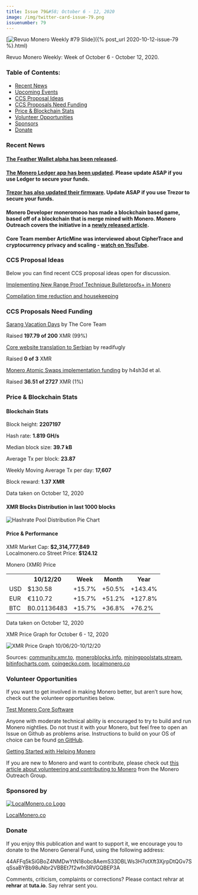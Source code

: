 ```yaml
---
title: Issue 79&#58; October 6 - 12, 2020
image: /img/twitter-card-issue-79.png
issuenumber: 79
---
```

[<img src="/img/img-issue79.png" alt="Revuo Monero Weekly #79 Slide" class="img-lead">]({% post_url 2020-10-12-issue-79 %}.html)

<p class="text-lead">Revuo Monero Weekly: Week of October 6 - October 12, 2020.</p>
<!--more-->

<h3>Table of Contents:</h3>
<ul class="contents">
    <li><a href="#news">Recent News</a></li>
    <li><a href="#events">Upcoming Events</a></li>
    <li><a href="#ideas">CCS Proposal Ideas</a></li>
    <li><a href="#proposals">CCS Proposals Need Funding</a></li>
    <li><a href="#stats">Price & Blockchain Stats</a></li>
    <li><a href="#volunteer">Volunteer Opportunities</a></li>
    <li><a href="#sponsor">Sponsors</a></li>
    <li><a href="#donate">Donate</a></li>
</ul>

<h3 id="news">Recent News</h3>

<div class="newsbyte">
    <h4><a href="https://featherwallet.org/" target="_blank">The Feather Wallet alpha has been released</a>.</h4>
</div>

<div class="newsbyte">
    <h4><a href="https://www.reddit.com/r/Monero/comments/j6ob5w/ledger_nano_app_update_173_is_now_available/" target="_blank">The Monero Ledger app has been updated</a>. Please update ASAP if you use Ledger to secure your funds.</h4>
</div>

<div class="newsbyte">
    <h4><a href="https://blog.trezor.io/firmware-update-for-trezor-model-t-version-2-3-4-for-monero-hard-fork-c2ff972101d3" target="_blank">Trezor has also updated their firmware</a>. Update ASAP if you use Trezor to secure your funds.</h4>
</div>

<div class="newsbyte">
    <h4>Monero Developer moneromooo has made a blockchain based game, based off of a blockchain that is merge mined with Monero. Monero Outreach covers the initiative in a <a href="https://www.monerooutreach.org/news/townforge-blockchain-game.html" target="_blank">newly released article</a>.</h4>
</div>

<div class="newsbyte">
    <h4>Core Team member ArticMine was interviewed about CipherTrace and cryptocurrency privacy and scaling - <a href="https://www.monerooutreach.org/news/townforge-blockchain-game.html" target="_blank">watch on YouTube</a>.</h4>
</div>

<h3 id="ideas">CCS Proposal Ideas</h3>

<p>Below you can find recent CCS proposal ideas open for discussion.</p>

<div class="proposal">
<p><a href="https://repo.getmonero.org/monero-project/ccs-proposals/-/merge_requests/156" target="_blank">Implementing New Range Proof Technique Bulletproofs+ in Monero</a></p>
</div>

<div class="proposal">
<p><a href="https://repo.getmonero.org/monero-project/ccs-proposals/-/merge_requests/138" target="_blank">Compilation time reduction and housekeeping</a></p>
</div>

<h3 id="proposals">CCS Proposals Need Funding</h3>

<div class="proposal">
    <p><a href="https://ccs.getmonero.org/proposals/sarang-vacations.html" target="_blank">Sarang Vacation Days</a> by The Core Team</p>
    <p>Raised <b>197.79 of 200</b> XMR (99%)</p>
</div>

<div class="proposal">
    <p><a href="https://ccs.getmonero.org/proposals/Core%20website%20translation%20to%20serbian.html" target="_blank">Core website translation to Serbian</a> by readifugly</p>
    <p>Raised <b>0 of 3</b> XMR</p>
</div>

<div class="proposal">
    <p><a href="https://ccs.getmonero.org/proposals/h4sh3d-atomic-swap-implementation.html" target="_blank">Monero Atomic Swaps implementation funding</a> by h4sh3d et al.</p>
    <p>Raised <b>36.51 of 2727</b> XMR (1%)</p>
</div>

<h3 id="stats">Price & Blockchain Stats</h3>

<h4 class="stat">Blockchain Stats</h4>

<div class="bcstats">
    <p>Block height: <b>2207197</b></p>
    <p>Hash rate: <b>1.819 GH/s</b></p>
    <p>Median block size: <b>39.7 kB</b></p>
    <p>Average Tx per block: <b>23.87</b></p>
    <p>Weekly Moving Average Tx per day: <b>17,607</b></p>
    <p>Block reward: <b>1.37 XMR</b></p>
</div>
<p class="note">Data taken on October 12, 2020</p>

<h4 class="stat">XMR Blocks Distribution in last 1000 blocks</h4>
<p><img src="/img/hashrate-pool-distribution-1012.png" alt="Hashrate Pool Distribution Pie Chart"/></p>

<h4 class="stat">Price & Performance</h4>

<div class="price-intro">XMR Market Cap: <b>$2,314,777,849</b><br>Localmonero.co Street Price: <b>$124.12</b></div>

<p class="table-title">Monero (XMR) Price</p>
<table class="price-table">
  <tr class="row1">
    <th></th>
    <th>10/12/20</th>
    <th>Week</th>
    <th>Month</th>
    <th>Year</th>
  </tr>
  <tr>
    <td data-th="XMR to">USD</td>
    <td data-th="10/12/20">$130.58</td>
    <td data-th="Week" class="green">+15.7%</td>
    <td data-th="Month" class="green">+50.5%</td>
    <td data-th="Year" class="green">+143.4%</td>
  </tr>
  <tr class="row3">
    <td data-th="XMR to">EUR</td>
    <td data-th="10/12/20">€110.72</td>
    <td data-th="Week" class="green">+15.7%</td>
    <td data-th="Month" class="green">+51.2%</td>
    <td data-th="Year" class="green">+127.8%</td>
  </tr>
  <tr>
    <td data-th="XMR to">BTC</td>
    <td data-th="10/12/20">B0.01136483</td>
    <td data-th="Week" class="green">+15.7%</td>
    <td data-th="Month" class="green">+36.8%</td>
    <td data-th="Year" class="green">+76.2%</td>
  </tr>
</table>
<p class="note">Data taken on October 12, 2020</p>

<p class="table-title">XMR Price Graph for October 6 - 12, 2020</p>

![XMR Price Graph 10/06/20-10/12/20](/img/weekly-chart-1012.png "XMR Price Graph 10/06/20-10/12/20") 

Sources: <a href="https://community.xmr.to/explorer/mainnet/" target="_blank">community.xmr.to</a>, <a href="https://moneroblocks.info/stats/transaction-stats" target="_blank">moneroblocks.info</a>, <a href="https://miningpoolstats.stream/monero" target="_blank">miningpoolstats.stream</a>, <a href="https://bitinfocharts.com/monero/" target="_blank">bitinfocharts.com</a>, <a href="https://www.coingecko.com/" target="_blank">coingecko.com</a>, <a href="https://localmonero.co/" target="_blank">localmonero.co</a>

<h3 id="volunteer">Volunteer Opportunities</h3>

<p>If you want to get involved in making Monero better, but aren’t sure how, check out the volunteer opportunities below.</p>

<div class="newsbyte">
    <p class="date"><a href="https://github.com/monero-project/monero" target="_blank">Test Monero Core Software</a></p>
    <p>Anyone with moderate technical ability is encouraged to try to build and run Monero nightlies. Do not trust it with your Monero, but feel free to open an Issue on Github as problems arise. Instructions to build on your OS of choice can be found <a href="https://github.com/monero-project/monero#compiling-monero-from-source" target="_blank">on GitHub</a>. </p>
</div>

<div class="newsbyte">
    <p class="date"><a href="https://github.com/monero-project/monero" target="_blank">Getting Started with Helping Monero</a></p>
    <p>If you are new to Monero and want to contribute, please check out <a href="https://www.monerooutreach.org/stories/getting-started-helping-monero.php" target="_blank">this article about volunteering and contributing to Monero</a> from the Monero Outreach Group. </p>
</div>

<h3 id="sponsor">Sponsored by</h3>

<p><a href="https://localmonero.co/" target="_blank"><img src="/img/localmonero-logo.png" alt="LocalMonero.co Logo" class="localmonero"></a></p>

<p class="text-center"><a href="https://localmonero.co/" target="_blank">LocalMonero.co</a></p>

<h3 id="donate">Donate</h3>

<p markdown="1">If you enjoy this publication and want to support it, we encourage you to donate to the Monero General Fund, using the following address:</p>

<p class="address" markdown="1">44AFFq5kSiGBoZ4NMDwYtN18obc8AemS33DBLWs3H7otXft3XjrpDtQGv7SqSsaBYBb98uNbr2VBBEt7f2wfn3RVGQBEP3A</p>

<!--p><a href="monero:44AFFq5kSiGBoZ4NMDwYtN18obc8AemS33DBLWs3H7otXft3XjrpDtQGv7SqSsaBYBb98uNbr2VBBEt7f2wfn3RVGQBEP3A" class="qr"><img src="/img/donate-monero.png"></a></p-->

Comments, criticism, complaints or corrections? Please contact rehrar at **rehrar** at **tuta.io**. Say rehrar sent you.